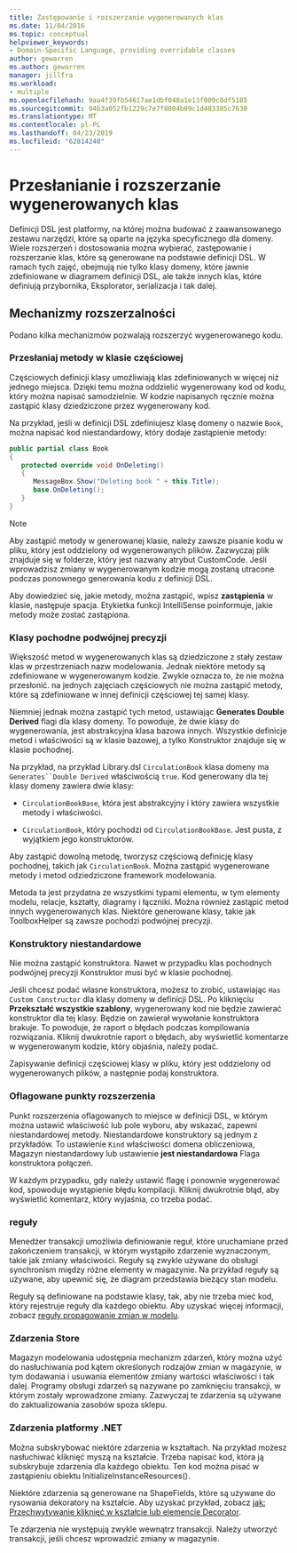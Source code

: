 ```yaml
---
title: Zastępowanie i rozszerzanie wygenerowanych klas
ms.date: 11/04/2016
ms.topic: conceptual
helpviewer_keywords:
- Domain-Specific Language, providing overridable classes
author: gewarren
ms.author: gewarren
manager: jillfra
ms.workload:
- multiple
ms.openlocfilehash: 9aa4f39fb54617ae1dbf048a1e13f009c8df5185
ms.sourcegitcommit: 94b3a052fb1229c7e7f8804b09c1d403385c7630
ms.translationtype: MT
ms.contentlocale: pl-PL
ms.lasthandoff: 04/23/2019
ms.locfileid: "62814240"
---
```

# <a name="override-and-extend-the-generated-classes"></a>Przesłanianie i rozszerzanie wygenerowanych klas

Definicji DSL jest platformy, na której można budować z zaawansowanego zestawu narzędzi, które są oparte na języka specyficznego dla domeny. Wiele rozszerzeń i dostosowania można wybierać, zastępowanie i rozszerzanie klas, które są generowane na podstawie definicji DSL. W ramach tych zajęć, obejmują nie tylko klasy domeny, które jawnie zdefiniowane w diagramem definicji DSL, ale także innych klas, które definiują przybornika, Eksplorator, serializacja i tak dalej.

## <a name="extensibility-mechanisms"></a>Mechanizmy rozszerzalności

Podano kilka mechanizmów pozwalają rozszerzyć wygenerowanego kodu.

### <a name="override-methods-in-a-partial-class"></a>Przesłaniaj metody w klasie częściowej

Częściowych definicji klasy umożliwiają klas zdefiniowanych w więcej niż jednego miejsca. Dzięki temu można oddzielić wygenerowany kod od kodu, który można napisać samodzielnie. W kodzie napisanych ręcznie można zastąpić klasy dziedziczone przez wygenerowany kod.

Na przykład, jeśli w definicji DSL zdefiniujesz klasę domeny o nazwie `Book`, można napisać kod niestandardowy, który dodaje zastąpienie metody:

```csharp
public partial class Book
{
   protected override void OnDeleting()
   {
      MessageBox.Show("Deleting book " + this.Title);
      base.OnDeleting();
   }
}
```

> [!NOTE]
> Aby zastąpić metody w generowanej klasie, należy zawsze pisanie kodu w pliku, który jest oddzielony od wygenerowanych plików. Zazwyczaj plik znajduje się w folderze, który jest nazwany atrybut CustomCode. Jeśli wprowadzisz zmiany w wygenerowanym kodzie mogą zostaną utracone podczas ponownego generowania kodu z definicji DSL.

Aby dowiedzieć się, jakie metody, można zastąpić, wpisz **zastąpienia** w klasie, następuje spacja. Etykietka funkcji IntelliSense poinformuje, jakie metody może zostać zastąpiona.

### <a name="double-derived-classes"></a>Klasy pochodne podwójnej precyzji

Większość metod w wygenerowanych klas są dziedziczone z stały zestaw klas w przestrzeniach nazw modelowania. Jednak niektóre metody są zdefiniowane w wygenerowanym kodzie. Zwykle oznacza to, że nie można przesłonić. na jednych zajęciach częściowych nie można zastąpić metody, które są zdefiniowane w innej definicji częściowej tej samej klasy.

Niemniej jednak można zastąpić tych metod, ustawiając **Generates Double Derived** flagi dla klasy domeny. To powoduje, że dwie klasy do wygenerowania, jest abstrakcyjna klasa bazowa innych. Wszystkie definicje metod i właściwości są w klasie bazowej, a tylko Konstruktor znajduje się w klasie pochodnej.

Na przykład, na przykład Library.dsl `CirculationBook` klasa domeny ma `Generates``Double Derived` właściwością `true`. Kod generowany dla tej klasy domeny zawiera dwie klasy:

- `CirculationBookBase`, która jest abstrakcyjny i który zawiera wszystkie metody i właściwości.

- `CirculationBook`, który pochodzi od `CirculationBookBase`. Jest pusta, z wyjątkiem jego konstruktorów.

Aby zastąpić dowolną metodę, tworzysz częściową definicję klasy pochodnej, takich jak `CirculationBook`. Można zastąpić wygenerowane metody i metod odziedziczone framework modelowania.

Metoda ta jest przydatna ze wszystkimi typami elementu, w tym elementy modelu, relacje, kształty, diagramy i łączniki. Można również zastąpić metod innych wygenerowanych klas. Niektóre generowane klasy, takie jak ToolboxHelper są zawsze pochodzi podwójnej precyzji.

### <a name="custom-constructors"></a>Konstruktory niestandardowe

Nie można zastąpić konstruktora. Nawet w przypadku klas pochodnych podwójnej precyzji Konstruktor musi być w klasie pochodnej.

Jeśli chcesz podać własne konstruktora, możesz to zrobić, ustawiając `Has Custom Constructor` dla klasy domeny w definicji DSL. Po kliknięciu **Przekształć wszystkie szablony**, wygenerowany kod nie będzie zawierać konstruktor dla tej klasy. Będzie on zawierał wywołanie konstruktora brakuje. To powoduje, że raport o błędach podczas kompilowania rozwiązania. Kliknij dwukrotnie raport o błędach, aby wyświetlić komentarze w wygenerowanym kodzie, który objaśnia, należy podać.

Zapisywanie definicji częściowej klasy w pliku, który jest oddzielony od wygenerowanych plików, a następnie podaj konstruktora.

### <a name="flagged-extension-points"></a>Oflagowane punkty rozszerzenia

Punkt rozszerzenia oflagowanych to miejsce w definicji DSL, w którym można ustawić właściwość lub pole wyboru, aby wskazać, zapewni niestandardowej metody. Niestandardowe konstruktory są jednym z przykładów. To ustawienie `Kind` właściwości domena obliczeniowa, Magazyn niestandardowy lub ustawienie **jest niestandardowa** Flaga konstruktora połączeń.

W każdym przypadku, gdy należy ustawić flagę i ponownie wygenerować kod, spowoduje wystąpienie błędu kompilacji. Kliknij dwukrotnie błąd, aby wyświetlić komentarz, który wyjaśnia, co trzeba podać.

### <a name="rules"></a>reguły

Menedżer transakcji umożliwia definiowanie reguł, które uruchamiane przed zakończeniem transakcji, w którym wystąpiło zdarzenie wyznaczonym, takie jak zmiany właściwości. Reguły są zwykle używane do obsługi synchronism między różne elementy w magazynie. Na przykład reguły są używane, aby upewnić się, że diagram przedstawia bieżący stan modelu.

Reguły są definiowane na podstawie klasy, tak, aby nie trzeba mieć kod, który rejestruje reguły dla każdego obiektu. Aby uzyskać więcej informacji, zobacz [reguły propagowanie zmian w modelu](../modeling/rules-propagate-changes-within-the-model.md).

### <a name="store-events"></a>Zdarzenia Store

Magazyn modelowania udostępnia mechanizm zdarzeń, który można użyć do nasłuchiwania pod kątem określonych rodzajów zmian w magazynie, w tym dodawania i usuwania elementów zmiany wartości właściwości i tak dalej. Programy obsługi zdarzeń są nazywane po zamknięciu transakcji, w którym zostały wprowadzone zmiany. Zazwyczaj te zdarzenia są używane do zaktualizowania zasobów spoza sklepu.

### <a name="net-events"></a>Zdarzenia platformy .NET

Można subskrybować niektóre zdarzenia w kształtach. Na przykład możesz nasłuchiwać kliknięć myszą na kształcie. Trzeba napisać kod, która ją subskrybuje zdarzenia dla każdego obiektu. Ten kod można pisać w zastąpieniu obiektu InitializeInstanceResources().

Niektóre zdarzenia są generowane na ShapeFields, które są używane do rysowania dekoratory na kształcie. Aby uzyskać przykład, zobacz [jak: Przechwytywanie kliknięć w kształcie lub elemencie Decorator](../modeling/how-to-intercept-a-click-on-a-shape-or-decorator.md).

Te zdarzenia nie występują zwykle wewnątrz transakcji. Należy utworzyć transakcji, jeśli chcesz wprowadzić zmiany w magazynie.